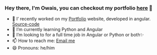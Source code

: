 ### Hey there, I'm Owais, you can checkout my portfolio [here][portfolio-link] 👋

- 🔭 I’ recently worked on my [Portfolio][portfolio-link] website, developed in angular. [Source-code][portfolio-source-code]
- 🌱 I’m currently learning Python and Angular
- 👯 I’m looking to for a full time job in Angular or Python or both✨
- 📫 How to reach me: [Email me][email-link]
- 😄 Pronouns: he/him



[portfolio-link]: https://oowais.github.io/
[portfolio-source-code]: https://github.com/oowais/Portfolio
[email-link]: mailto:oowais@gmail.com
